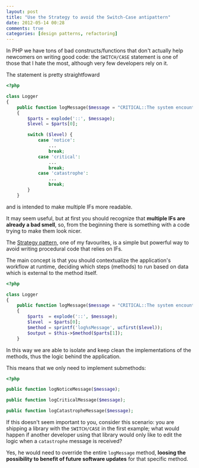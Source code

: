 ```yaml
---
layout: post
title: "Use the Strategy to avoid the Switch-Case antipattern"
date: 2012-05-14 00:28
comments: true
categories: [design patterns, refactoring]
---
```


In PHP we have tons of bad constructs/functions that don't actually
help newcomers on writing good code: the `SWITCH/CASE` statement is one
of those that I hate the most, although very few developers rely on
it.
<!-- more -->

The statement is pretty straightfoward

``` php Simple SWITCH/CASE statement
<?php

class Logger
{
	public function logMessage($message = "CRITICAL::The system encountered a problem")
	{
		$parts = explode('::', $message);
		$level = $parts[0];

		switch ($level) {
		    case 'notice':
		        ...
		        break;
		    case 'critical':
		        ...
		        break;
		    case 'catastrophe':
		        ...
		        break;
		}
	}
```

and is intended to make multiple IFs more readable.

It may seem useful, but at first you should recognize that **multiple
IFs are already a bad smell**, so, from the beginning there is something
with a code trying to make them look nicer.

The [Strategy pattern](http://en.wikipedia.org/wiki/Strategy_pattern),
one of my favourites, is a simple but powerful way to avoid writing
procedural code that relies on IFs.

The main concept is that you should contextualize the application's
workflow at runtime, deciding which steps (methods) to run based on
data which is external to the method itself.

``` php silly implementation of Strategy
<?php

class Logger
{
	public function logMessage($message = "CRITICAL::The system encountered a problem")
	{
		$parts 	= explode('::', $message);
		$level 	= $parts[0];
		$method = sprintf('log%sMessage', ucfirst($level));
		$output = $this->$method($parts[1]);
	}

```

In this way we are able to isolate and keep clean the implementations
of the methods, thus the logic behind the application.

This means that we only need to implement submethods:

``` php
<?php

public function logNoticeMessage($message);

public function logCriticalMessage($message);

public function logCatastropheMessage($message);
```

If this doesn't seem important to you, consider this scenario:
you are shipping a library with the `SWITCH/CASE` in the first example;
what would happen if another developer using that library would only
like to edit the logic when a `catastrophe` message is received?

Yes, he would need to override the entire `logMessage` method,
**loosing the possibility to benefit of future software updates**
for that specific method.
